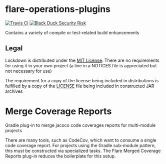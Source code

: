 # flare-operations-plugins

[![Travis CI](https://img.shields.io/travis/StarChart-Labs/flare-operations-plugins.svg?branch=master)](https://travis-ci.org/StarChart-Labs/flare-operations-plugins) [![Black Duck Security Risk](https://copilot.blackducksoftware.com/github/groups/StarChart-Labs/locations/flare-operations-plugins/public/results/branches/master/badge-risk.svg)](https://copilot.blackducksoftware.com/github/groups/StarChart-Labs/locations/flare-operations-plugins/public/results/branches/master)

Contains a variety of compile or test-related build enhancements

## Legal

Lockdown is distributed under the [MIT License](https://opensource.org/licenses/MIT). There are no requirements for using it in your own project (a line in a NOTICES file is appreciated but not necessary for use)

The requirement for a copy of the license being included in distributions is fulfilled by a copy of the [LICENSE](./LICENSE) file being included in constructed JAR archives

# Merge Coverage Reports

Gradle plug-in to merge jacoco code coverages reports for multi-module projects

There are many tools, such as CodeCov, which want to consume a single code coverage report. For projects using the Gradle sub-module pattern, this must be constructed via specialized tasks. The Flare Merged Coverage Reports plug-in reduces the boilerplate for this setup.
